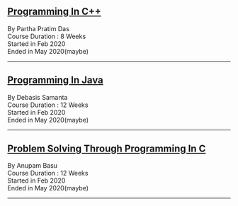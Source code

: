 ## [Programming In C++](Programming_in_C++)

By Partha Pratim Das\
Course Duration : 8 Weeks\
Started in Feb 2020\
Ended in May 2020(maybe)

***

## [Programming In Java](Programming_in_Java)

By Debasis Samanta\
Course Duration : 12 Weeks\
Started in Feb 2020\
Ended in May 2020(maybe)

***

## [Problem Solving Through Programming In C](Problem_solving_through_Programming_In_C)

By Anupam Basu\
Course Duration : 12 Weeks\
Started in Feb 2020\
Ended in May 2020(maybe)

***
